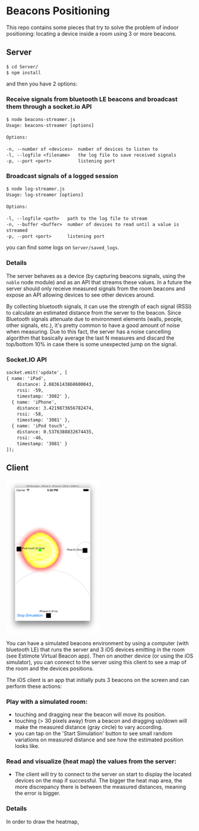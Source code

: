 # Beacons Positioning

This repo contains some pieces that try to solve the problem of indoor positioning: locating a device inside a room using 3 or more beacons.

## Server

```
$ cd Server/
$ npm install
```

and then you have 2 options:

### Receive signals from bluetooth LE beacons and broadcast them through a socket.io API

```
$ node beacons-streamer.js
Usage: beacons-streamer [options]

Options:

-n, --number of <devices>  number of devices to listen to
-l, --logfile <filename>   the log file to save received signals
-p, --port <port>          listening port
```

### Broadcast signals of a logged session

```
$ node log-streamer.js 
Usage: log-streamer [options]

Options:

-l, --logfile <path>   path to the log file to stream
-n, --buffer <buffer>  number of devices to read until a value is streamed
-p, --port <port>      listening port
```

you can find some logs on `Server/saved_logs`.

### Details

The server behaves as a device (by capturing beacons signals, using the `noble` node module) and as an API that streams these values. In a future the server should only receive measured signals from the room beacons and expose an API allowing devices to see other devices around.

By collecting bluetooth signals, it can use the strength of each signal (RSSI) to calculate an estimated distance from the server to the beacon. Since Bluetooth signals attenuate due to environment elements (walls, people, other signals, etc.), it's pretty common to have a good amount of noise when measuring. Due to this fact, the server has a noise cancelling algorithm that basically average the last N measures and discard the top/bottom 10% in case there is some unexpected jump on the signal.

### Socket.IO API

```
socket.emit('update', [
{ name: 'iPad',
    distance: 2.0836143860600043,
    rssi: -59,
    timestamp: '3082' },
  { name: 'iPhone',
    distance: 3.4219873656782474,
    rssi: -58,
    timestamp: '3081' },
  { name: 'iPod touch',
    distance: 0.5376388832674435,
    rssi: -46,
    timestamp: '3081' }
]);
```

## Client

![](room.png)

You can have a simulated beacons environment by using a computer (with bluetooth LE) that runs the server and 3 iOS devices emitting in the room (see Estimote Virtual Beacon app). Then on another device (or using the iOS simulator), you can connect to the server using this client to see a map of the room and the devices positions.

The iOS client is an app that initially puts 3 beacons on the screen and can perform these actions:

### Play with a simulated room:

* touching and dragging near the beacon will move its position.
* touching (> 30 pixels away) from a beacon and dragging up/down will make the measured distance (gray circle) to vary according.
* you can tap on the 'Start Simulation' button to see small random variations on measured distance and see how the estimated position looks like.

### Read and visualize (heat map) the values from the server:

* The client will try to connect to the server on start to display the located devices on the map if successful. The bigger the heat map area, the more discrepancy there is between the measured distances, meaning the error is bigger.

### Details

In order to draw the heatmap, 

